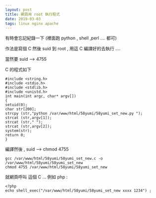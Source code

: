 ```yaml
---
layout: post
title: 網頁用 root 執行程式
date: 2019-03-03
tags: linux nginx apache
---
```


有時會忘記紀錄一下 (裡面跑 python , shell ,perl .... 都可)

作法是寫個 C 然後 suid 到 root , 用這 C 編譯好的去執行 ....

當然要 suid --> 4755

C 的程式如下
```
#include <string.h>
#include <stdio.h>
#include <stdlib.h>
#include <unistd.h>
int main(int argc, char* argv[])
{
setuid(0);
char str[200];
strcpy (str,"python /var/www/html/58yumi/58yumi_set_new.py ");
strcat (str,argv[1]);
strcat (str," ");
strcat (str,argv[2]);
system(str);
return 0;
}
```

編譯然後 , suid -->  chmod 4755
```
gcc /var/www/html/58yumi/58yumi_set_new.c -o /var/www/html/58yumi/58yumi_set_new
chmod 4755 /var/www/html/58yumi/58yumi_set_new
```

就網頁呼叫 這個 C ... 例如 php :

```
<?php
echo shell_exec("/var/www/html/58yumi/58yumi_set_new xxxx 1234") ;
```

